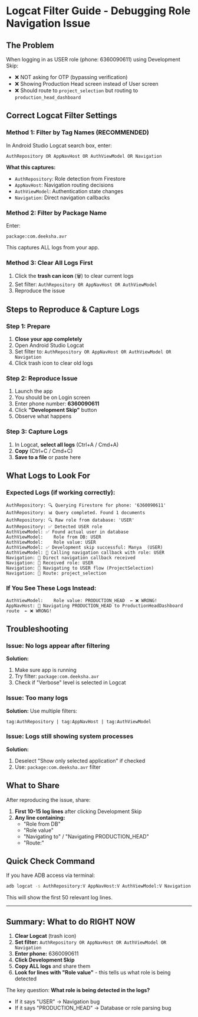 # Logcat Filter Guide - Debugging Role Navigation Issue

## The Problem
When logging in as USER role (phone: 6360090611) using Development Skip:
- ❌ NOT asking for OTP (bypassing verification)
- ❌ Showing Production Head screen instead of User screen
- ❌ Should route to `project_selection` but routing to `production_head_dashboard`

## Correct Logcat Filter Settings

### Method 1: Filter by Tag Names (RECOMMENDED)
In Android Studio Logcat search box, enter:
```
AuthRepository OR AppNavHost OR AuthViewModel OR Navigation
```

**What this captures:**
- `AuthRepository`: Role detection from Firestore
- `AppNavHost`: Navigation routing decisions
- `AuthViewModel`: Authentication state changes
- `Navigation`: Direct navigation callbacks

### Method 2: Filter by Package Name
Enter:
```
package:com.deeksha.avr
```

This captures ALL logs from your app.

### Method 3: Clear All Logs First
1. Click the **trash can icon** (🗑️) to clear current logs
2. Set filter: `AuthRepository OR AppNavHost OR AuthViewModel`
3. Reproduce the issue

## Steps to Reproduce & Capture Logs

### Step 1: Prepare
1. **Close your app completely**
2. Open Android Studio Logcat
3. Set filter to: `AuthRepository OR AppNavHost OR AuthViewModel OR Navigation`
4. Click trash icon to clear old logs

### Step 2: Reproduce Issue
1. Launch the app
2. You should be on Login screen
3. Enter phone number: **6360090611**
4. Click **"Development Skip"** button
5. Observe what happens

### Step 3: Capture Logs
1. In Logcat, **select all logs** (Ctrl+A / Cmd+A)
2. **Copy** (Ctrl+C / Cmd+C)
3. **Save to a file** or paste here

## What Logs to Look For

### Expected Logs (if working correctly):

```
AuthRepository: 🔍 Querying Firestore for phone: '6360090611'
AuthRepository: 📊 Query completed. Found 1 documents
AuthRepository: 🔍 Raw role from database: 'USER'
AuthRepository: ✅ Detected USER role
AuthViewModel: ✅ Found actual user in database
AuthViewModel:    Role from DB: USER
AuthViewModel:    Role value: USER
AuthViewModel: ✅ Development skip successful: Manya  (USER)
AuthViewModel: 🚀 Calling navigation callback with role: USER
Navigation: 🎯 Direct navigation callback received
Navigation: 🎯 Received role: USER
Navigation: 🎯 Navigating to USER flow (ProjectSelection)
Navigation: 🚀 Route: project_selection
```

### If You See These Logs Instead:

```
AuthViewModel:    Role value: PRODUCTION_HEAD  ← ❌ WRONG!
AppNavHost: 🎯 Navigating PRODUCTION_HEAD to ProductionHeadDashboard route  ← ❌ WRONG!
```

## Troubleshooting

### Issue: No logs appear after filtering
**Solution:** 
1. Make sure app is running
2. Try filter: `package:com.deeksha.avr`
3. Check if "Verbose" level is selected in Logcat

### Issue: Too many logs
**Solution:** Use multiple filters:
```
tag:AuthRepository | tag:AppNavHost | tag:AuthViewModel
```

### Issue: Logs still showing system processes
**Solution:**
1. Deselect "Show only selected application" if checked
2. Use: `package:com.deeksha.avr` filter

## What to Share
After reproducing the issue, share:

1. **First 10-15 log lines** after clicking Development Skip
2. **Any line containing:**
   - "Role from DB"
   - "Role value"
   - "Navigating to" / "Navigating PRODUCTION_HEAD"
   - "Route:"

## Quick Check Command
If you have ADB access via terminal:

```bash
adb logcat -s AuthRepository:V AppNavHost:V AuthViewModel:V Navigation:V | head -50
```

This will show the first 50 relevant log lines.

---

## Summary: What to do RIGHT NOW

1. **Clear Logcat** (trash icon)
2. **Set filter:** `AuthRepository OR AppNavHost OR AuthViewModel OR Navigation`
3. **Enter phone:** 6360090611
4. **Click Development Skip**
5. **Copy ALL logs** and share them
6. **Look for lines with "Role value"** - this tells us what role is being detected

The key question: **What role is being detected in the logs?**
- If it says "USER" → Navigation bug
- If it says "PRODUCTION_HEAD" → Database or role parsing bug


